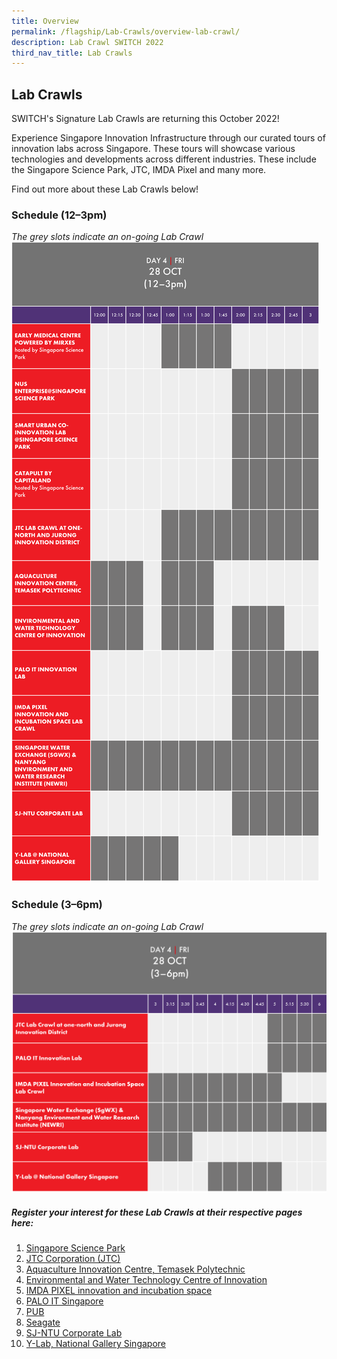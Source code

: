 ```yaml
---
title: Overview
permalink: /flagship/Lab-Crawls/overview-lab-crawl/
description: Lab Crawl SWITCH 2022
third_nav_title: Lab Crawls
---
```

## Lab Crawls
SWITCH's Signature Lab Crawls are returning this October 2022! 

Experience Singapore Innovation Infrastructure through our curated tours of innovation labs across Singapore. These tours will showcase various technologies and developments across different industries. These include the Singapore Science Park, JTC, IMDA Pixel and many more.

Find out more about these Lab Crawls below!

### Schedule (12–3pm)
*The grey slots indicate an on-going Lab Crawl*
![Overview Lab Crawl SWITCH 2022](/images/SWITCH%202022%20At%20a%20Glance%20v22.png)

### Schedule (3–6pm)
*The grey slots indicate an on-going Lab Crawl*
![Overview Lab Crawl SWITCH 2022](/images/SWITCH%202022%20At%20a%20Glance%20(2)%20v22.png)

##### Register your interest for these Lab Crawls at their respective pages here: 

1. [Singapore Science Park](https://switchsg.org/singapore-science-park/)
2. [JTC Corporation (JTC)](https://www.switchsg.org/jtc-2022/)
3. [Aquaculture Innovation Centre, Temasek Polytechnic](https://switchsg.org/aquaculture-innovation-centre/)
4. [Environmental and Water Technology Centre of Innovation](https://switchsg.org/environmental-water-technology-centre-of-innovation/)
5. [IMDA PIXEL innovation and incubation space](https://switchsg.org/imda-pixel/)
6. [PALO IT Singapore](https://switchsg.org/palo-it/)
7.  [PUB](https://switchsg.org/pub/)
8.  [Seagate](https://switchsg.org/Ntu/)
9.  [SJ-NTU Corporate Lab](https://switchsg.org/Ntu/)
10.  [Y-Lab, National Gallery Singapore](https://switchsg.org/y-lab-national-gallery-singapore/)